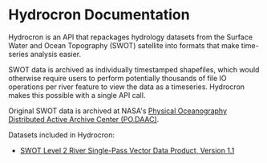 # Hydrocron Documentation

Hydrocron is an API that repackages hydrology datasets from the Surface Water and Ocean Topography (SWOT) satellite into formats that make time-series analysis easier.

SWOT data is archived as individually timestamped shapefiles, which would otherwise require users to perform potentially thousands of file IO operations per river feature to view the data as a timeseries. Hydrocron makes this possible with a single API call.

Original SWOT data is archived at NASA's [Physical Oceanography Distributed Active Archive Center (PO.DAAC)](https://podaac.jpl.nasa.gov/SWOT).

Datasets included in Hydrocron:

- [SWOT Level 2 River Single-Pass Vector Data Product, Version 1.1](https://podaac.jpl.nasa.gov/dataset/SWOT_L2_HR_RiverSP_1.1)
